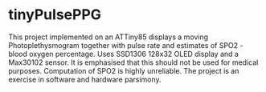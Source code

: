 # tinyPulsePPG

This project implemented on an ATTiny85 displays a moving Photoplethysmogram together with pulse rate and estimates of SPO2 - blood oxygen percentage. Uses SSD1306 128x32 OLED display and a Max30102 sensor. It is emphasised that this should not be used for medical purposes. Computation of SPO2 is highly unreliable. The project is an exercise in software and hardware parsimony. 
